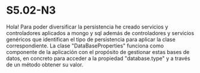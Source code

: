 # S5.02-N3

Hola! Para poder diversificar la persistencia he creado servicios y controladores aplicados a mongo y sql además de controladores y servicios genéricos que identifican el tipo de persistencia para aplicar la clase correspondiente. La clase "DataBaseProperties" funciona como componente de la aplicación con el propósito de gestionar estas bases de datos, en concreto para acceder a la propiedad "database.type" y a través de un método obtener su valor.
